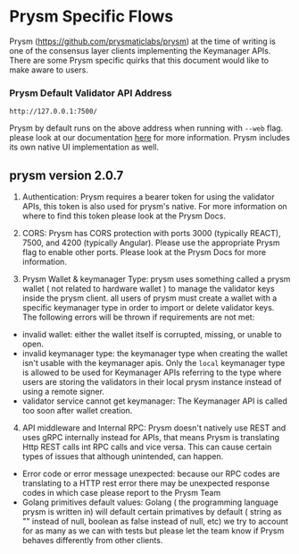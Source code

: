 # Prysm Specific Flows
Prysm (https://github.com/prysmaticlabs/prysm) at the time of writing is one of the consensus layer clients implementing the Keymanager APIs.
There are some Prysm specific quirks that this document would like to make aware to users.

### Prysm Default Validator API Address
`http://127.0.0.1:7500/`

Prysm by default runs on the above address when running with `--web` flag. please look at our documentation [here](https://docs.prylabs.network/docs/prysm-usage/web-interface) for more information. Prysm includes its own native UI implementation as well.


## prysm version 2.0.7

1. Authentication: Prysm requires a bearer token for using the validator APIs, this token is also used for prysm's native. For more information on where to find this token please look at the Prysm Docs.

4. CORS: Prysm has CORS protection with ports 3000 (typically REACT), 7500, and 4200 (typically Angular). Please use the appropriate Prysm flag to enable other ports. Please look at the Prysm Docs for more information.

3. Prysm Wallet & keymanager Type: prysm uses something called a prysm wallet ( not related to hardware wallet ) to manage the validator keys inside the prysm client. all users of prysm must create a wallet with a specific keymanager type in order to import or delete validator keys. The following errors will be thrown if requirements are not met:
- invalid wallet: either the wallet itself is corrupted, missing, or unable to open.
- invalid keymanager type: the keymanager type when creating the wallet isn't usable with the keymanager apis. Only the `local` keymanager type is allowed to be used for Keymanager APIs referring to the type where users are storing the validators in their local prysm instance instead of using a remote signer.
- validator service cannot get keymanager: The Keymanager API is called too soon after wallet creation.
4. API middleware and Internal RPC: Prysm doesn't natively use REST and uses gRPC internally instead for APIs, that means Prysm is translating Http REST calls int RPC calls and vice versa. This can cause certain types of issues that although unintended, can happen.
- Error code or error message unexpected: because our RPC codes are translating to a HTTP rest error there may be unexpected response codes in which case please report to the Prysm Team
- Golang primitives default values: Golang ( the programming language prysm is written in) will default certain primatives by default ( string as "" instead of null, boolean as false instead of null, etc) we try to account for as many as we can with tests but please let the team know if Prysm behaves differently from other clients.